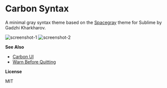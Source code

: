 # Carbon Syntax

A minimal gray syntax theme based on the [Spacegray](http://kkga.github.io/spacegray) theme for Sublime by Gadzhi Kharkharov.

![screenshot-1](https://raw.githubusercontent.com/nathanbuchar/atom-carbon-syntax/master/screenshots/screenshot-1.png)
![screenshot-2](https://raw.githubusercontent.com/nathanbuchar/atom-carbon-syntax/master/screenshots/screenshot-2.png)

**See Also**

- [Carbon UI](https://atom.io/themes/carbon-ui)
- [Warn Before Quitting](https://atom.io/packages/warn-before-quitting)

**License**

MIT

